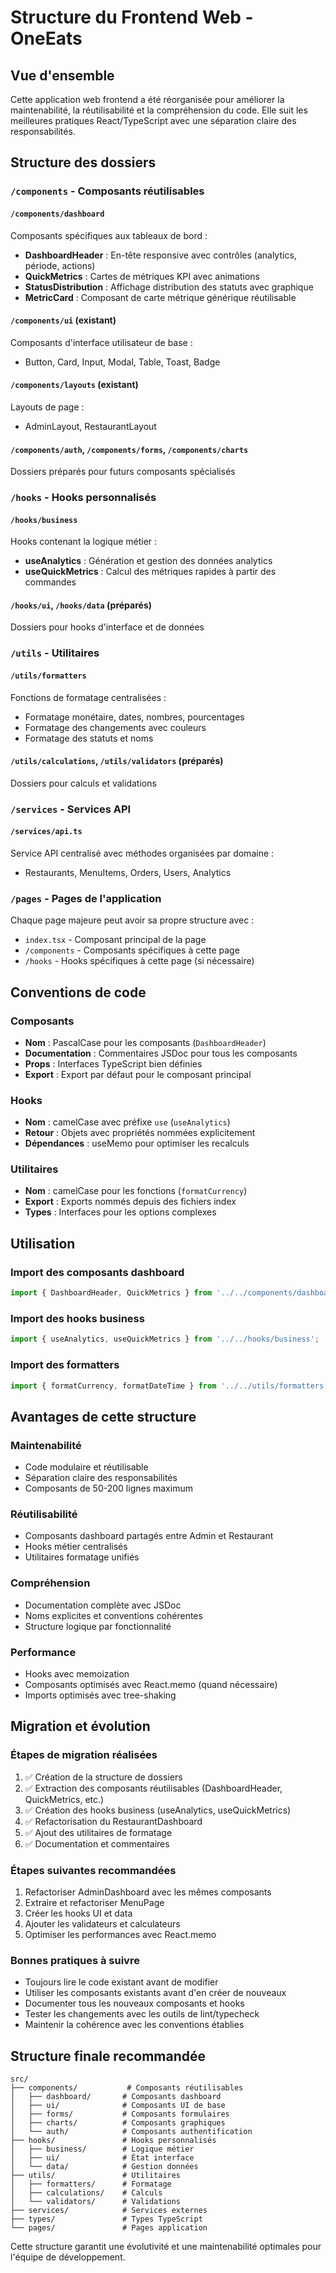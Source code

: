 # Structure du Frontend Web - OneEats

## Vue d'ensemble

Cette application web frontend a été réorganisée pour améliorer la maintenabilité, la réutilisabilité et la compréhension du code. Elle suit les meilleures pratiques React/TypeScript avec une séparation claire des responsabilités.

## Structure des dossiers

### `/components` - Composants réutilisables

#### `/components/dashboard`
Composants spécifiques aux tableaux de bord :
- **DashboardHeader** : En-tête responsive avec contrôles (analytics, période, actions)
- **QuickMetrics** : Cartes de métriques KPI avec animations
- **StatusDistribution** : Affichage distribution des statuts avec graphique
- **MetricCard** : Composant de carte métrique générique réutilisable

#### `/components/ui` (existant)
Composants d'interface utilisateur de base :
- Button, Card, Input, Modal, Table, Toast, Badge

#### `/components/layouts` (existant)
Layouts de page :
- AdminLayout, RestaurantLayout

#### `/components/auth`, `/components/forms`, `/components/charts`
Dossiers préparés pour futurs composants spécialisés

### `/hooks` - Hooks personnalisés

#### `/hooks/business`
Hooks contenant la logique métier :
- **useAnalytics** : Génération et gestion des données analytics
- **useQuickMetrics** : Calcul des métriques rapides à partir des commandes

#### `/hooks/ui`, `/hooks/data` (préparés)
Dossiers pour hooks d'interface et de données

### `/utils` - Utilitaires

#### `/utils/formatters`
Fonctions de formatage centralisées :
- Formatage monétaire, dates, nombres, pourcentages
- Formatage des changements avec couleurs
- Formatage des statuts et noms

#### `/utils/calculations`, `/utils/validators` (préparés)
Dossiers pour calculs et validations

### `/services` - Services API

#### `/services/api.ts`
Service API centralisé avec méthodes organisées par domaine :
- Restaurants, MenuItems, Orders, Users, Analytics

### `/pages` - Pages de l'application

Chaque page majeure peut avoir sa propre structure avec :
- `index.tsx` - Composant principal de la page
- `/components` - Composants spécifiques à cette page
- `/hooks` - Hooks spécifiques à cette page (si nécessaire)

## Conventions de code

### Composants
- **Nom** : PascalCase pour les composants (`DashboardHeader`)
- **Documentation** : Commentaires JSDoc pour tous les composants
- **Props** : Interfaces TypeScript bien définies
- **Export** : Export par défaut pour le composant principal

### Hooks
- **Nom** : camelCase avec préfixe `use` (`useAnalytics`)
- **Retour** : Objets avec propriétés nommées explicitement
- **Dépendances** : useMemo pour optimiser les recalculs

### Utilitaires
- **Nom** : camelCase pour les fonctions (`formatCurrency`)
- **Export** : Exports nommés depuis des fichiers index
- **Types** : Interfaces pour les options complexes

## Utilisation

### Import des composants dashboard
```typescript
import { DashboardHeader, QuickMetrics } from '../../components/dashboard';
```

### Import des hooks business
```typescript
import { useAnalytics, useQuickMetrics } from '../../hooks/business';
```

### Import des formatters
```typescript
import { formatCurrency, formatDateTime } from '../../utils/formatters';
```

## Avantages de cette structure

### Maintenabilité
- Code modulaire et réutilisable
- Séparation claire des responsabilités
- Composants de 50-200 lignes maximum

### Réutilisabilité
- Composants dashboard partagés entre Admin et Restaurant
- Hooks métier centralisés
- Utilitaires formatage unifiés

### Compréhension
- Documentation complète avec JSDoc
- Noms explicites et conventions cohérentes
- Structure logique par fonctionnalité

### Performance
- Hooks avec memoization
- Composants optimisés avec React.memo (quand nécessaire)
- Imports optimisés avec tree-shaking

## Migration et évolution

### Étapes de migration réalisées
1. ✅ Création de la structure de dossiers
2. ✅ Extraction des composants réutilisables (DashboardHeader, QuickMetrics, etc.)
3. ✅ Création des hooks business (useAnalytics, useQuickMetrics)
4. ✅ Refactorisation du RestaurantDashboard
5. ✅ Ajout des utilitaires de formatage
6. ✅ Documentation et commentaires

### Étapes suivantes recommandées
1. Refactoriser AdminDashboard avec les mêmes composants
2. Extraire et refactoriser MenuPage
3. Créer les hooks UI et data
4. Ajouter les validateurs et calculateurs
5. Optimiser les performances avec React.memo

### Bonnes pratiques à suivre
- Toujours lire le code existant avant de modifier
- Utiliser les composants existants avant d'en créer de nouveaux
- Documenter tous les nouveaux composants et hooks
- Tester les changements avec les outils de lint/typecheck
- Maintenir la cohérence avec les conventions établies

## Structure finale recommandée

```
src/
├── components/           # Composants réutilisables
│   ├── dashboard/       # Composants dashboard
│   ├── ui/              # Composants UI de base
│   ├── forms/           # Composants formulaires
│   ├── charts/          # Composants graphiques
│   └── auth/            # Composants authentification
├── hooks/               # Hooks personnalisés
│   ├── business/        # Logique métier
│   ├── ui/              # État interface
│   └── data/            # Gestion données
├── utils/               # Utilitaires
│   ├── formatters/      # Formatage
│   ├── calculations/    # Calculs
│   └── validators/      # Validations
├── services/            # Services externes
├── types/               # Types TypeScript
└── pages/               # Pages application
```

Cette structure garantit une évolutivité et une maintenabilité optimales pour l'équipe de développement.